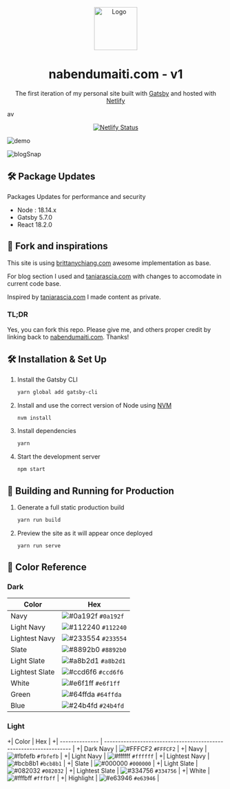 <div align="center">
  <img alt="Logo" src="https://raw.githubusercontent.com/nmaiti/nabendumaiti.com/master/src/images/logo.png" width="100" />
</div>
<h1 align="center">
  nabendumaiti.com - v1
</h1>
<p align="center">
  The first iteration of  my personal site built with <a href="https://www.gatsbyjs.org/" target="_blank">Gatsby</a> and hosted with <a href="https://www.netlify.com/" target="_blank">Netlify</a>
</p>
av
<p align="center">
  <a href="https://app.netlify.com/sites/nabendumaiti/deploys" target="_blank">
    <img src="https://api.netlify.com/api/v1/badges/af29d654-8c1f-46f4-8f24-3388e5087f07/deploy-status" alt="Netlify Status" />
  </a>
</p>

![demo](https://raw.githubusercontent.com/nmaiti/nabendumaiti.com/master/src/images/demo.png)

![blogSnap](https://raw.githubusercontent.com/nmaiti/nabendumaiti.com/master/src/images/BlogDemo.png)

## 🛠 Package Updates
Packages Updates for performance and security
* Node : 18.14.x
* Gatsby 5.7.0
* React 18.2.0



## 🚨 Fork and inspirations

This site is using <a href="https://github.com/bchiang7/v4" target="_blank">brittanychiang.com</a> awesome implementation as base.



For blog section I used and <a href="https://github.com/taniarascia/taniarascia.com" target="_blank">taniarascia.com</a> with changes to accomodate in current code base.

Inspired by <a href="https://github.com/taniarascia/taniarascia.com" target="_blank">taniarascia.com</a> I made content as private.

### TL;DR

Yes, you can fork this repo. Please give me, and others proper credit by linking back to 
[nabendumaiti.com](https://nabendumaiti.com). Thanks!

## 🛠 Installation & Set Up

1. Install the Gatsby CLI

   ```sh
   yarn global add gatsby-cli
   ```

2. Install and use the correct version of Node using [NVM](https://github.com/nvm-sh/nvm)

   ```sh
   nvm install
   ```

3. Install dependencies

   ```sh
   yarn
   ```

4. Start the development server

   ```sh
   npm start
   ```

## 🚀 Building and Running for Production

1. Generate a full static production build

   ```sh
   yarn run build
   ```

1. Preview the site as it will appear once deployed

   ```sh
   yarn run serve
   ```

## 🎨 Color Reference

### Dark
| Color          | Hex                                                                |
| -------------- | ------------------------------------------------------------------ |
| Navy           | ![#0a192f](https://via.placeholder.com/10/0a192f?text=+) `#0a192f` |
| Light Navy     | ![#112240](https://via.placeholder.com/10/0a192f?text=+) `#112240` |
| Lightest Navy  | ![#233554](https://via.placeholder.com/10/303C55?text=+) `#233554` |
| Slate          | ![#8892b0](https://via.placeholder.com/10/8892b0?text=+) `#8892b0` |
| Light Slate    | ![#a8b2d1](https://via.placeholder.com/10/a8b2d1?text=+) `#a8b2d1` |
| Lightest Slate | ![#ccd6f6](https://via.placeholder.com/10/ccd6f6?text=+) `#ccd6f6` |
| White          | ![#e6f1ff](https://via.placeholder.com/10/e6f1ff?text=+) `#e6f1ff` |
| Green          | ![#64ffda](https://via.placeholder.com/10/64ffda?text=+) `#64ffda` |
| Blue           | ![#24b4fd](https://via.placeholder.com/10/24b4fd?text=+) `#24b4fd` |

### Light
+| Color          | Hex                                                                |
+| -------------- | ------------------------------------------------------------------ |
+| Dark Navy      | ![#FFFCF2](https://via.placeholder.com/10/FFFCF2?text=+) `#FFFCF2` |
+| Navy           | ![#fbfefb](https://via.placeholder.com/10/fbfefb?text=+) `#fbfefb` |
+| Light Navy     | ![#ffffff](https://via.placeholder.com/10/ffffff?text=+) `#ffffff` |
+| Lightest Navy  | ![#bcb8b1](https://via.placeholder.com/10/bcb8b1?text=+) `#bcb8b1` |
+| Slate          | ![#000000](https://via.placeholder.com/10/000000?text=+) `#000000` |
+| Light Slate    | ![#082032](https://via.placeholder.com/10/082032?text=+) `#082032` |
+| Lightest Slate | ![#334756](https://via.placeholder.com/10/334756?text=+) `#334756` |
+| White          | ![#fffbff](https://via.placeholder.com/10/fffbff?text=+) `#fffbff` |
+| Highlight      | ![#e63946](https://via.placeholder.com/10/e63946?text=+) `#e63946` |
 
